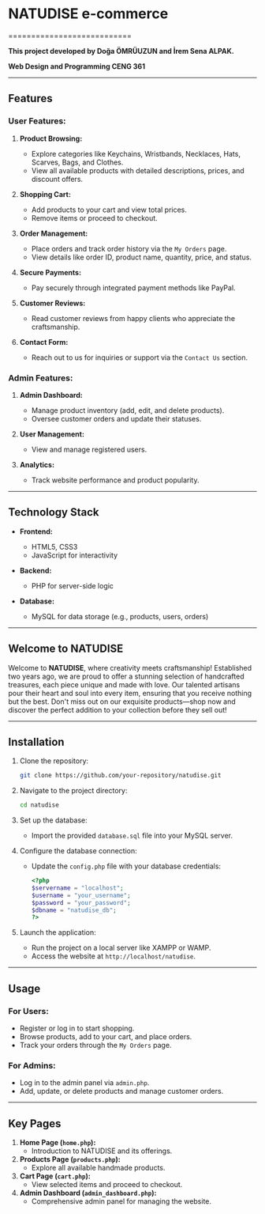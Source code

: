 # NATUDISE e-commerce
===========================

**This project developed by Doğa ÖMRÜUZUN and İrem Sena ALPAK.**

**Web Design and Programming CENG 361**

---

## Features

### User Features:
1. **Product Browsing:**
   - Explore categories like Keychains, Wristbands, Necklaces, Hats, Scarves, Bags, and Clothes.
   - View all available products with detailed descriptions, prices, and discount offers.

2. **Shopping Cart:**
   - Add products to your cart and view total prices.
   - Remove items or proceed to checkout.

3. **Order Management:**
   - Place orders and track order history via the `My Orders` page.
   - View details like order ID, product name, quantity, price, and status.

4. **Secure Payments:**
   - Pay securely through integrated payment methods like PayPal.

5. **Customer Reviews:**
   - Read customer reviews from happy clients who appreciate the craftsmanship.

6. **Contact Form:**
   - Reach out to us for inquiries or support via the `Contact Us` section.

### Admin Features:
1. **Admin Dashboard:**
   - Manage product inventory (add, edit, and delete products).
   - Oversee customer orders and update their statuses.

2. **User Management:**
   - View and manage registered users.

3. **Analytics:**
   - Track website performance and product popularity.

---

## Technology Stack

- **Frontend:**
  - HTML5, CSS3
  - JavaScript for interactivity

- **Backend:**
  - PHP for server-side logic

- **Database:**
  - MySQL for data storage (e.g., products, users, orders)

---

## Welcome to NATUDISE

Welcome to **NATUDISE**, where creativity meets craftsmanship! Established two years ago, we are proud to offer a stunning selection of handcrafted treasures, each piece unique and made with love. Our talented artisans pour their heart and soul into every item, ensuring that you receive nothing but the best. Don't miss out on our exquisite products—shop now and discover the perfect addition to your collection before they sell out!

---

## Installation

1. Clone the repository:
   ```bash
   git clone https://github.com/your-repository/natudise.git
   ```

2. Navigate to the project directory:
   ```bash
   cd natudise
   ```

3. Set up the database:
   - Import the provided `database.sql` file into your MySQL server.

4. Configure the database connection:
   - Update the `config.php` file with your database credentials:
     ```php
     <?php
     $servername = "localhost";
     $username = "your_username";
     $password = "your_password";
     $dbname = "natudise_db";
     ?>
     ```

5. Launch the application:
   - Run the project on a local server like XAMPP or WAMP.
   - Access the website at `http://localhost/natudise`.

---

## Usage

### For Users:
- Register or log in to start shopping.
- Browse products, add to your cart, and place orders.
- Track your orders through the `My Orders` page.

### For Admins:
- Log in to the admin panel via `admin.php`.
- Add, update, or delete products and manage customer orders.

---

## Key Pages

1. **Home Page (`home.php`):**
   - Introduction to NATUDISE and its offerings.
2. **Products Page (`products.php`):**
   - Explore all available handmade products.
3. **Cart Page (`cart.php`):**
   - View selected items and proceed to checkout.
4. **Admin Dashboard (`admin_dashboard.php`):**
   - Comprehensive admin panel for managing the website.